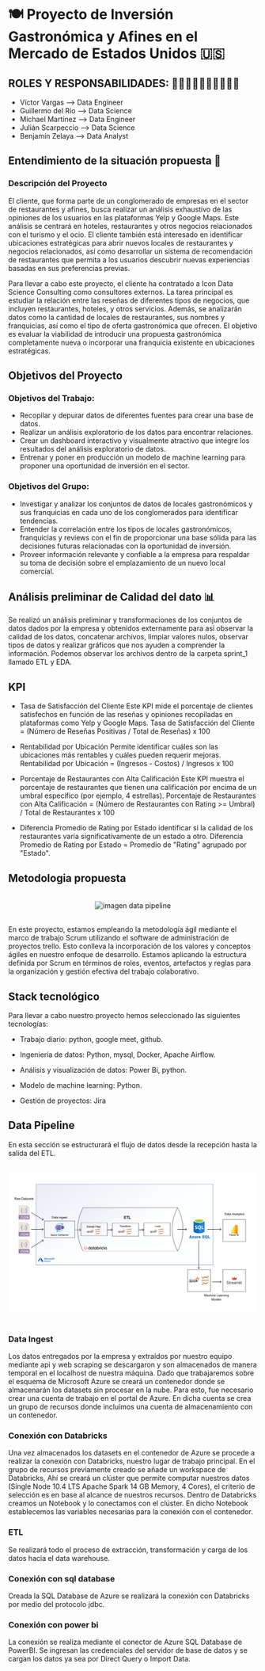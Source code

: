 
# 🍽️ Proyecto de Inversión Gastronómica y Afines en el Mercado de Estados Unidos 🇺🇸

## ROLES Y RESPONSABILIDADES: 👨‍💼👨‍💼👨‍💼👨‍💼👨‍💼

- Víctor Vargas --> Data Engineer
- Guillermo del Río --> Data Science
- Michael Martínez --> Data Engineer
- Julián Scarpeccio --> Data Science
- Benjamín Zelaya --> Data Analyst

## Entendimiento de la situación propuesta 🤔

### Descripción del Proyecto

El cliente, que forma parte de un conglomerado de empresas en el sector de restaurantes y afines, busca realizar un análisis exhaustivo de las opiniones de los usuarios en las plataformas Yelp y Google Maps. Este análisis se centrará en hoteles, restaurantes y otros negocios relacionados con el turismo y el ocio. El cliente también está interesado en identificar ubicaciones estratégicas para
abrir nuevos locales de restaurantes y negocios relacionados, así como desarrollar un sistema de recomendación de restaurantes que permita a los usuarios descubrir nuevas experiencias basadas en sus preferencias previas.

Para llevar a cabo este proyecto, el cliente ha contratado a Icon Data Science Consulting como consultores externos. La tarea principal es estudiar la relación entre las reseñas de diferentes tipos de negocios, que incluyen restaurantes, hoteles, y otros servicios. Además, se analizarán datos como la cantidad de locales de restaurantes, sus nombres y franquicias, así como el tipo de oferta gastronómica que ofrecen. El objetivo es evaluar la viabilidad de introducir una propuesta gastronómica completamente nueva o incorporar una franquicia existente en ubicaciones estratégicas.

## Objetivos del Proyecto

### Objetivos del Trabajo:
- Recopilar y depurar datos de diferentes fuentes para crear una base de datos.
- Realizar un análisis exploratorio de los datos para encontrar relaciones.
- Crear un dashboard interactivo y visualmente atractivo que integre los resultados del análisis exploratorio de datos.
- Entrenar y poner en producción un modelo de machine learning para proponer una oportunidad de inversión en el sector.

### Objetivos del Grupo:
- Investigar y analizar los conjuntos de datos de locales gastronómicos y sus franquicias en cada uno de los conglomerados para identificar tendencias.
- Entender la correlación entre los tipos de locales gastronómicos, franquicias y reviews con el fin de proporcionar una base sólida para las decisiones futuras relacionadas con la oportunidad de inversión.
- Proveer información relevante y confiable a la empresa para respaldar su toma de decisión sobre el emplazamiento de un nuevo local
comercial.


## Análisis preliminar de Calidad del dato 📊

Se realizó un análisis preliminar y transformaciones de los conjuntos de datos dados por la empresa y obtenidos externamente para así observar la calidad de los datos, concatenar archivos, limpiar valores nulos, observar tipos de datos y realizar gráficos que nos ayuden a comprender la información. Podemos observar los archivos dentro de la carpeta sprint_1 llamado ETL y EDA.

## KPI

- Tasa de Satisfacción del Cliente
Este KPI mide el porcentaje de clientes satisfechos en función de las reseñas y opiniones recopiladas en plataformas como Yelp y Google Maps.
Tasa de Satisfacción del Cliente = (Número de Reseñas Positivas / Total de Reseñas) x 100

- Rentabilidad por Ubicación
Permite identificar cuáles son las ubicaciones más rentables y cuáles pueden requerir mejoras.
Rentabilidad por Ubicación = (Ingresos - Costos) / Ingresos x 100

- Porcentaje de Restaurantes con Alta Calificación
Este KPI muestra el porcentaje de restaurantes que tienen una calificación por encima de un umbral específico (por ejemplo, 4 estrellas).
Porcentaje de Restaurantes con Alta Calificación = (Número de Restaurantes con Rating >= Umbral) / Total de Restaurantes x 100

- Diferencia Promedio de Rating por Estado
identificar si la calidad de los restaurantes varía significativamente de un estado a otro.
Diferencia Promedio de Rating por Estado = Promedio de "Rating" agrupado por "Estado".

## Metodologia propuesta

<br>
<div style="text-align: center;">
  <img src='./Images/metodología-scrum.png' alt="imagen data pipeline">
</div>
<br>

En este proyecto, estamos empleando la metodología ágil mediante el marco de trabajo Scrum utilizando el software de administración de proyectos trello. Esto conlleva la incorporación de los valores y conceptos ágiles en nuestro enfoque de desarrollo. Estamos aplicando la estructura definida por Scrum en términos de roles, eventos, artefactos y reglas para la organización y gestión efectiva del trabajo colaborativo.


## **Stack tecnológico**

Para llevar a cabo nuestro proyecto hemos seleccionado las siguientes tecnologías:

- Trabajo diario: python, google meet, github.

- Ingeniería de datos: Python, mysql, Docker, Apache Airflow.

- Análisis y visualización de datos: Power Bi, python.

- Modelo de machine learning: Python.

- Gestión de proyectos: Jira


## Data Pipeline

En esta sección se estructurará el flujo de datos desde la recepción hasta la salida del ETL.

<br>
<div style="text-align: center;">
  <img src='./Images/pipeline_diagram.png' alt="imagen data pipeline">
</div>
<br>

### Data Ingest
Los datos entregados por la empresa y extraídos por nuestro equipo mediante api y web scraping se descargaron y son almacenados de manera temporal en el localhost de nuestra máquina.
Dado que trabajaremos sobre el esquema de Microsoft Azure se creará un contenedor donde se almacenarán los datasets sin procesar en la nube. Para esto, fue necesario crear una cuenta de trabajo en el portal de Azure. En dicha cuenta se crea un grupo de recursos donde incluímos una cuenta de almacenamiento con un contenedor.

### Conexión con Databricks
Una vez almacenados los datasets en el contenedor de Azure se procede a realizar la conexión con Databricks, nuestro lugar de trabajo principal.
En el grupo de recursos previamente creado se añade un workspace de Databricks, Ahí se creará un clúster que permite computar nuestros datos (Single Node 10.4 LTS Apache Spark 14 GB Memory, 4 Cores), el criterio de selección es en base al alcance de nuestros recursos.
Dentro de Databricks creamos un Notebook y lo conectamos con el clúster. En dicho Notebook establecemos las variables necesarias para la conexión con el contenedor.

### ETL
Se realizará todo el proceso de extracción, transformación y carga de los datos hacia el data warehouse.

### Conexión con sql database
Creada la SQL Database de Azure se realizará la conexión con Databricks por medio del protocolo jdbc.

### Conexión con power bi
La conexión se realiza mediante el conector de Azure SQL Database de PowerBI. Se ingresan las credenciales del servidor de base de datos y se cargan los datos ya sea por Direct Query o Import Data.

